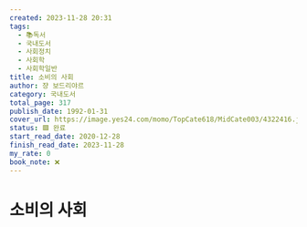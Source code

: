 ```yaml
---
created: 2023-11-28 20:31
tags:
  - 📚독서
  - 국내도서
  - 사회정치
  - 사회학
  - 사회학일반
title: 소비의 사회
author: 쟝 보드리야르
category: 국내도서
total_page: 317
publish_date: 1992-01-31
cover_url: https://image.yes24.com/momo/TopCate618/MidCate003/4322416.jpg
status: 🟩 완료
start_read_date: 2020-12-28
finish_read_date: 2023-11-28
my_rate: 0
book_note: ❌
---
```


# 소비의 사회

